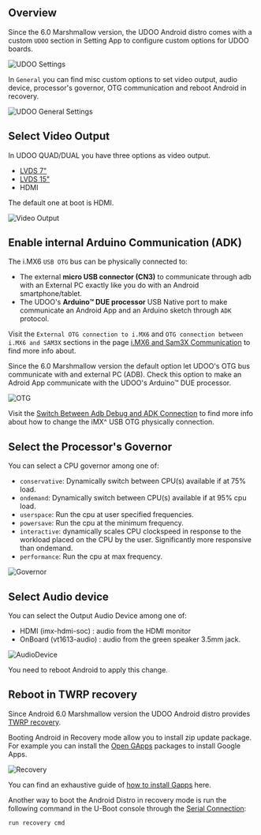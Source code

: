 ## Overview

Since the 6.0 Marshmallow version, the UDOO Android distro comes with a custom `UDOO` section in Setting App to configure custom options for UDOO boards.

![UDOO Settings](../img/android_setting/setting_udoo.png)


In `General` you can find misc custom options to set video output, audio device, processor's governor, OTG communication and reboot Android in recovery.

![UDOO General Settings](../img/android_setting/setting_udoo_general.png)

## Select Video Output

In UDOO QUAD/DUAL you have three options as video output.

 * [LVDS 7"](http://shop.udoo.org/accessories/video-kit-7-touch-for-quaddual.html)
 * [LVDS 15"](http://shop.udoo.org/accessories/video-kit-15-6-lvds-for-quaddual.html)
 * HDMI

The default one at boot is HDMI.

![Video Output](../img/android_setting/setting_udoo_vidout.png)

## Enable internal Arduino Communication (ADK)

The i.MX6 `USB OTG` bus can be physically connected to:
 * The external **micro USB connector (CN3)** to communicate through adb with an External PC exactly like you do with an Android smartphone/tablet.
 * The UDOO's **Arduino&trade; DUE processor** USB Native port to make communicate an Android App and an Arduino sketch through `ADK` protocol.

Visit the `External OTG connection to i.MX6` and `OTG connection between i.MX6 and SAM3X` sections in the page [i.MX6 and Sam3X Communication](../Hardware_&_Accessories/IMX6_And_Sam3X_Communication.html) to find more info about.

Since the 6.0 Marshmallow version the default option let UDOO's OTG bus communicate with and external PC (ADB). Check this option to make an Adroid App communicate with the UDOO's Arduino&trade; DUE processor.

![OTG](../img/android_setting/setting_udoo_intotg.png)

Visit the [Switch Between Adb Debug and ADK Connection](../Android/Switch_Between_Adb_Debug_and_ADK_Connection.html) to find more info about how to change the iMX^ USB OTG physically connection.


## Select the Processor's Governor

You can select a CPU governor among one of:

 * `conservative`: Dynamically switch between CPU(s) available if at 75% load.
 * `ondemand`: Dynamically switch between CPU(s) available if at 95% cpu load.
 * `userspace`:	Run the cpu at user specified frequencies.
 * `powersave`:	Run the cpu at the minimum frequency.
 * `interactive`: dynamically scales CPU clockspeed in response to the workload placed on the CPU by the user. Significantly more responsive than ondemand.
 * `performance`:	Run the cpu at max frequency.

![Governor](../img/android_setting/setting_udoo_gov.png)


## Select Audio device

You can select the Output Audio Device among one of:

 * HDMI (imx-hdmi-soc) : audio from the HDMI monitor
 * OnBoard (vt1613-audio) : audio from the green speaker 3.5mm jack.

![AudioDevice](../img/android_setting/setting_udoo_auddev.png)

You need to reboot Android to apply this change.


## Reboot in TWRP recovery

Since Android 6.0 Marshmallow version the UDOO Android distro provides [TWRP recovery](https://twrp.me/).

Booting Android in Recovery mode allow you to install zip update package. For example you can install the [Open GApps](http://opengapps.org/) packages to install Google Apps.

![Recovery](../img/android_setting/setting_udoo_recovery.png)

You can find an exhaustive guide of [how to install Gapps](../Android/How_To_Install_Gapps_On_UDOO_Running_Android.html) here.

Another way to boot the Android Distro in recovery mode is run the following command in the U-Boot console through the [Serial Connection](../Basic_Setup/Connecting_Via_Serial_Cable.html):

    run recovery cmd
